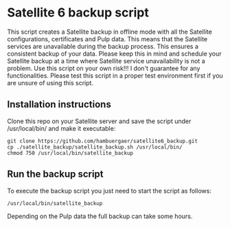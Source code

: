 # Satellite 6 backup script
This script creates a Satellite backup in offline mode with all the Satellite configurations, certificates and Pulp data. This means that the Satellite services are unavailable during the backup process. This ensures a consistent backup of your data. Please keep this in mind and schedule your Satellite backup at a time where Satellite service unavailability is not a problem. Use this script on your own risk!!! I don't guarantee for any functionalities. Please test this script in a proper test environment first if you are unsure of using this script.

## Installation instructions
Clone this repo on your Satellite server and save the script under /usr/local/bin/ and make it executable:
```
git clone https://github.com/hambuergaer/satellite6_backup.git
cp ./satellite_backup/satellite_backup.sh /usr/local/bin/
chmod 750 /usr/local/bin/satellite_backup
```

## Run the backup script
To execute the backup script you just need to start the script as follows:
```
/usr/local/bin/satellite_backup
```
Depending on the Pulp data the full backup can take some hours.